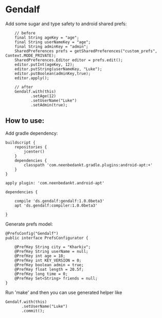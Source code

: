 # Gendalf

Add some sugar and type safety to android shared prefs:

```
	// before
	final String ageKey = "age";
	final String userNameKey = "age";
	final String adminKey = "admin";
	SharedPreferences prefs = getSharedPreferences("custom_prefs", Context.MODE_PRIVATE);
	SharedPreferences.Editor editor = prefs.edit();
	editor.putInt(ageKey, 12);
	editor.putString(userNameKey, "Luke");
	editor.putBoolean(adminKey,true);
	editor.apply();

	// after
	Gendalf.with(this)
	       .setAge(12)
	       .setUserName("Luke")
	       .setAdmin(true);
```

## How to use:


Add gradle dependency:
```
buildscript {
    repositories {
        jcenter()
    }
    dependencies {
        classpath 'com.neenbedankt.gradle.plugins:android-apt:+'
    }
}

apply plugin: 'com.neenbedankt.android-apt'

dependencies {

    compile 'ds.gendalf:gendalf:1.0.0beta3'
    apt 'ds.gendalf:compiler:1.0.0beta3'

}
```

Generate prefs model:
```
@PrefsConfig("Gendalf")
public interface PrefsConfigurator {

	@PrefKey String city = "Kharkiv";
	@PrefKey String userName = null;
	@PrefKey int age = 18;
	@PrefKey int KEY_VERSION = 0;
	@PrefKey boolean admin = true;
	@PrefKey float length = 20.5f;
	@PrefKey long time = 0;
	@PrefKey Set<String> friends = null;
}
```

Run 'make' and then you can use generated helper like
```
Gendalf.with(this)
       .setUserName("Luke")
       .commit();
```
